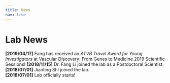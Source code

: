 ```yaml
---
title: News
nav: true
---
```


# **Lab News**
**[2019/04/17]**  Fang has received an _ATVB Travel Award for Young Investigators_ at Vascular Discovery: From Genes to Medicine 2019 Scientific Sessions!
**[2018/11/15]**  Dr. Fang Li joined the lab as a Postdoctoral Scientist.  
**[2018/07/01]**  Jianting Shi joined the lab.  
**[2018/07/01]**  Lab officially starts!
